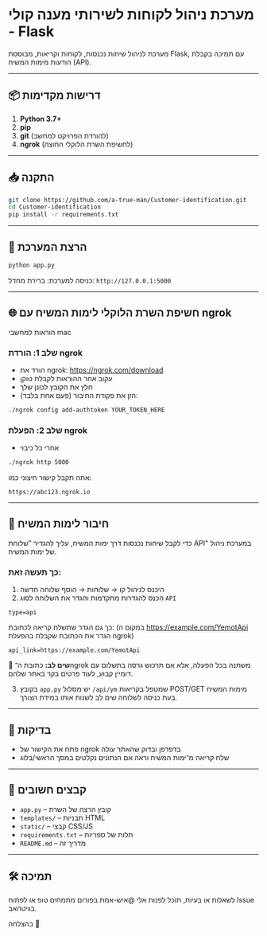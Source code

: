 # מערכת ניהול לקוחות לשירותי מענה קולי - Flask

מערכת לניהול שיחות נכנסות, לקוחות וקריאות, מבוססת Flask, עם תמיכה בקבלת הודעות מימות המשיח (API).

---

## 📦 דרישות מקדימות

1. **Python 3.7+**
2. **pip**
3. **git** (להורדת הפרויקט למחשב)
4. **ngrok** (לחשיפת השרת הלוקלי החוצה)

---

## 📥 התקנה

```bash
git clone https://github.com/a-true-man/Customer-identification.git
cd Customer-identification
pip install -r requirements.txt
```

---

## 🚀 הרצת המערכת

```bash
python app.py
```

כניסה למערכת:
ברירת מחדל: `http://127.0.0.1:5000`

---

## 🌐 חשיפת השרת הלוקלי לימות המשיח עם ngrok
הוראות למחשבי mac

### שלב 1: הורדת ngrok

- הורד את ngrok: https://ngrok.com/download
- עקוב אחר ההוראות לקבלת טוקן
- חלץ את הקובץ לכונן שלך
- הזן את פקודת החיבור (פעם אחת בלבד):

```bash
./ngrok config add-authtoken YOUR_TOKEN_HERE
```

### שלב 2: הפעלת ngrok
- אחרי כל כיבוי
```bash
./ngrok http 5000
```

אתה תקבל קישור חיצוני כמו:

```
https://abc123.ngrok.io
```

---

## 📡 חיבור לימות המשיח

כדי לקבל שיחות נכנסות דרך ימות המשיח, עליך להגדיר "שלוחת API" במערכת ניהול של ימות המשיח.

### כך תעשה זאת:

1. היכנס לניהול קו → שלוחות → הוסף שלוחה חדשה
2. הכנס להגדרות מתקדמות והגדר את השלוחה לסוג `API`


```
type=api
```

כך גם הגדר שתשלח קריאה לכתובת:
(במקום ה https://example.com/YemotApi הגדר את הכתובת שקבלת בהפעלת ngrok)

```
api_link=https://example.com/YemotApi
```

📌 **שים לב:** כתובת ה־ngrok משתנה בכל הפעלה, אלא אם תרכוש גרסה בתשלום עם דומיין קבוע, לעוד פרטים בקר באתר שלהם.

3. בקובץ `app.py` יש מסלול `/api/ym` שמטפל בקריאות POST/GET מימות המשיח בעת כניסה לשלוחה שים לב לשנות אותו במידת הצורך.

---

## 🧪 בדיקות

- פתח את הקישור של ngrok בדפדפן ובדוק שהאתר עולה
- שלח קריאה מ־ימות המשיח וראה אם הנתונים נקלטים במסך הראשי/בלוג

---

## 📁 קבצים חשובים

- `app.py` – קובץ הרצה של השרת
- `templates/` – תבניות HTML
- `static/` – קבצי CSS/JS
- `requirements.txt` – תלות של ספריות
- `README.md` – מדריך זה

---

## 🛠 תמיכה

לשאלות או בעיות, תוכל לפנות אלי @איש-אמת בפורום מתמחים טופ או לפתוח Issue בגיטהאב.

בהצלחה 🎉
